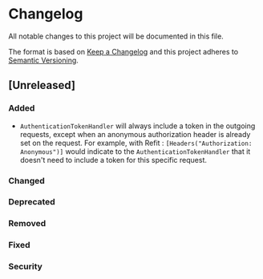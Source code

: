 # Changelog
All notable changes to this project will be documented in this file.

The format is based on [Keep a Changelog](http://keepachangelog.com/en/1.0.0/)
and this project adheres to [Semantic Versioning](http://semver.org/spec/v2.0.0.html).

## [Unreleased]

### Added
- `AuthenticationTokenHandler` will always include a token in the outgoing requests, except when an anonymous authorization header is already set on the request.
For example, with Refit : `[Headers("Authorization: Anonymous")]`
would indicate to the `AuthenticationTokenHandler` that it doesn't need to include a token for this specific request.

### Changed

### Deprecated

### Removed

### Fixed

### Security

